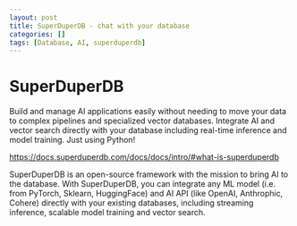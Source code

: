 ```yaml
---
layout: post
title: SuperDuperDB - chat with your database 
categories: []
tags: [Database, AI, superduperdb]
--- 
```

# SuperDuperDB

Build and manage AI applications easily without needing to move your data to complex pipelines and specialized vector databases. Integrate AI and vector search directly with your database including real-time inference and model training. Just using Python!

<https://docs.superduperdb.com/docs/docs/intro/#what-is-superduperdb>

SuperDuperDB is an open-source framework with the mission to bring AI to the database. With SuperDuperDB, you can integrate any ML model (i.e. from PyTorch, Sklearn, HuggingFace) and AI API (like OpenAI, Anthrophic, Cohere) directly with your existing databases, including streaming inference, scalable model training and vector search.

[](https://docs.superduperdb.com/assets/images/superduperdb-817a800ccca6a44753965981cba3d5fe.gif)
